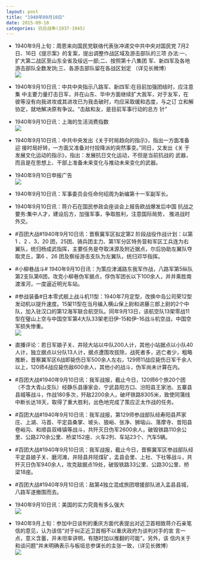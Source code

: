 ```yaml
---
layout: post
title: "1940年09月10日"
date: 2015-09-10
categories: 抗日战争(1937-1945)
---
```


<meta name="referrer" content="no-referrer" />

- 1940年9月上旬：周恩来向国民党联络代表张冲递交中共中央对国民党 7月2日、16日《提示案》的复案，提出调整作战区域及游击部队的三项 办法:一、扩大第二战区至山东全省及绥远一部;二、按照第十八集团 军、新四军及各地游击部队全数发饷;三、各游击部队留在各战区划定 （详见长微博） <br/><img src="https://ww3.sinaimg.cn/large/aca367d8jw1evxr41tig3j20c8090dgx.jpg" />

- 1940年9月10日讯：中共中央指示八路军、新四军:在目前加强团结时，应注意集 中主要力量打击日军，并在山东、华中方面继续扩大我军，对于友军，在 彼等没有向我进攻或其进攻已为我击破时，均应采取缓和态度，与之订 立和解协定，就地解决原有争议。“击敌和友，是目前军事行动的总方 针” 

- 1940年9月10日讯：上海的生活消费指数 <br/><img src="https://ww4.sinaimg.cn/large/aca367d8jw1evxo7nybhaj20m50xg7ma.jpg" />

- 1940年9月10日讯：中共中央发出《关于时局趋向的指示》，指出一方面准备迎 接时局好转，一方面又准备对付投降派的突然事变。”同日，又发出《关 于发展文化运动的指示》，指出：发展抗日文化运动，不但是当前抗战的 武器，而且是在思想上、干部上准备未来变化与推动未来变化的武器。 

- 1940年9月10日申报广告 <br/><img src="https://ww2.sinaimg.cn/large/aca367d8jw1evxmhvdkivj20kv0h6n1a.jpg" />

- 1940年9月10日讯：军事委员会任命何绍周为新编第十一军副军长。 

- 1940年9月10日讯：蒋介石在国民参政会座谈会上报告欧战爆发后中国 抗战之要务:集中人才，建设后方，加强军事，争取胜利，注意国际局势， 推进战时外交。 

- #百团大战#1940年9月10日讯：晋察冀军区拟定第2 阶段战役作战计划：以第1 、2 、3，20 团，25团、骑兵团主力、第1军分区特务营和军区工兵连为右翼队，统归杨成武指挥，主要任务是夺取沫源及附近据点，尔后协助左翼队夺取灵丘，第6 、26 团及察绥游击支队为左翼队，统归邓华指挥。  

- #小柳巷战斗# 1940年9月10日讯：为策应津浦路东我军作战，八路军第5纵队第2支队第6团，攻克小柳巷伪军据点，俘伪军团长以下100余人，并并乘胜南渡淮河，一度逼近明光车站。 

- #参战装备#日本零式舰上战斗机11型：1940年7月定型，改换中岛公司荣12型发动机以提升速度。15架11型在当月编入横山保上尉和进藤三郎上尉的2个中队，加入驻汉口的第12海军联合航空队。同年9月13日，该航空队13架零战11型在璧山上空与中国空军第4大队33架老旧伊-15和伊-16战斗机空战，中国空军损失惨重。 <br/><img src="https://ww2.sinaimg.cn/large/aca367d8jw1evx4jyh53qj20go0t5447.jpg" />

- 直播评论：若日军娘子关、井陉大站以中队200人计，其他小站据点以小队40人计，独立据点以分队13人计，据点遭围攻拔除，战死者多，逃亡者少，粗略推断，晋察冀军区6战即毙伤日军500余人左右，129师11战应毙伤日军千余人以上，120师4战应毙伤敌600余人，其他小的战斗，伪军尚未计算在内。 

- #百团大战#1940年9月10日讯：我军战报，截止今日，120师6个旅20个团（不含大青山支队）经静乐县康家会、宁武县阳方口、汾阳县王家池、五寨县县城等战斗，作战180多次，歼敌2200余人，破坏铁路8305米，致使同蒲线中断长达18天，取得了重大胜利，出色地完成了策应正太作战的任务。 

- #百团大战#1940年9月10日讯：我军战报，第129师参战部队经寿阳县芦家庄、上湖、马首、平定县桑掌、坡头、狼峪、张净、狮垴山、落摩寺、昔阳县卷峪沟、和顺县双峰镇等战斗，共歼灭日伪军2600余人，破毁铁路110余公里、公路270余公里、桥梁152座、火车2列、车站23个、汽车5辆。 

- #百团大战#1940年9月10日讯：我军战报，截止今日，晋察冀军区参战部队经平定县娘子关、磨河滩，井陉县井陉煤矿，盂县会里、上社、下社等战斗，共歼灭日伪军940余人，攻克敌据点19处，破毁铁路33公里、公路30公里、桥梁18座。 

- #百团大战#1940年9月10日讯：敌第4独立混成旅团增援部队进入盂县县城，八路军遂撤围而去。 

- 1940年9月10日讯：美国的实力究竟有多么强大 <br/><img src="https://ww2.sinaimg.cn/large/aca367d8jw1evwzxtqsddj20fj1eh4db.jpg" />

- 1940年9月上旬：参加中日谈判的重庆方面代表提出对近卫首相致蒋介石亲笔 信的意见，认为该信“对于纠正近卫首相不以重庆政府为谈判对手的宣 言一点，意义含蓄，并未坦率讲明，有随时加以推翻的可能”。另外，该 信内关于和谈问题“并未明确表示与板垣总参谋长的主张一致，（详见长微博）  <br/><img src="https://ww3.sinaimg.cn/large/aca367d8jw1evwzcxz62nj20c80dvq51.jpg" />

